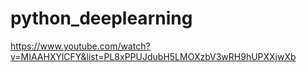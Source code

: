# python_deeplearning
https://www.youtube.com/watch?v=MIAAHXYlCFY&list=PL8xPPUJdubH5LMOXzbV3wRH9hUPXXjwXb
